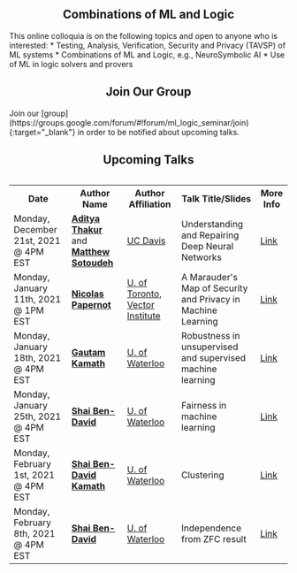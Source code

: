 <h2 style="text-align:center">Combinations of ML and Logic</h2>
This online colloquia is on the following topics and open to anyone who is interested:
* Testing, Analysis, Verification, Security and Privacy (TAVSP) of ML systems
* Combinations of ML and Logic, e.g., NeuroSymbolic AI
* Use of ML in logic solvers and provers

<h2 style="text-align:center">Join Our Group</h2>
Join our [group](https://groups.google.com/forum/#!forum/ml_logic_seminar/join){:target="_blank"} in order to be notified about upcoming talks.

<h2 style="text-align:center">Upcoming Talks</h2>
<div style="overflow-x:auto;">
  <table id="upcoming">
    <tr>
      <th>Date</th>
      <th>Author Name</th>
      <th>Author Affiliation</th>
      <th>Talk Title/Slides</th>
      <th>More Info</th>
    </tr>
    <tr>
      <td>Monday, December 21st, 2021 @ 4PM EST</td>
      <td><strong><a href="http://thakur.cs.ucdavis.edu/" target="_blank">Aditya Thakur</a></strong> and <strong><a href="https://masot.net/" target="_blank">Matthew Sotoudeh</a></strong></td>
      <td><a href="https://www.ucdavis.edu/" target="_blank">UC Davis</a></td>
      <td>Understanding and Repairing Deep Neural Networks</td>
      <td><a href="https://ml-logic-seminar.github.io/upcoming.html#aditya">Link</a></td>
    </tr>
    <tr>
      <td>Monday, January 11th, 2021 @ 1PM EST</td>
      <td><strong><a href="https://www.papernot.fr/" target="_blank">Nicolas Papernot</a></strong></td>
      <td><a href="https://www.utoronto.ca/" target="_blank">U. of Toronto</a>, <a href="https://vectorinstitute.ai/" target="_blank">Vector Institute</a></td>
      <td> A Marauder's Map of Security and Privacy in Machine Learning</td>
      <td><a href="https://ml-logic-seminar.github.io/upcoming.html#nicolas">Link</a></td>
    </tr>
    <tr>
      <td>Monday, January 18th, 2021 @ 4PM EST</td>
      <td><strong><a href="http://www.gautamkamath.com/" target="_blank">Gautam Kamath</a></strong></td>
      <td><a href="https://uwaterloo.ca/" target="_blank">U. of Waterloo</a></td>
      <td>Robustness in unsupervised and supervised machine learning</td>
      <td><a href="https://ml-logic-seminar.github.io/upcoming.html#gautam">Link</a></td>
    </tr>    
        <tr>
      <td>Monday, January 25th, 2021 @ 4PM EST</td>
      <td><strong><a href="http://www.gautamkamath.com/" target="_blank">Shai Ben-David</a></strong></td>
      <td><a href="https://uwaterloo.ca/" target="_blank">U. of Waterloo</a></td>
      <td>Fairness in machine learning</td>
      <td><a href="https://ml-logic-seminar.github.io/upcoming.html#shai">Link</a></td>
    </tr>    
    <tr>
      <td>Monday, February 1st, 2021 @ 4PM EST</td>
      <td><strong><a href="http://www.gautamkamath.com/" target="_blank">Shai Ben-David Kamath</a></strong></td>
      <td><a href="https://uwaterloo.ca/" target="_blank">U. of Waterloo</a></td>
      <td>Clustering</td>
      <td><a href="https://ml-logic-seminar.github.io/upcoming.html#shai">Link</a></td>
    </tr>    
    <tr>
      <td>Monday, February 8th, 2021 @ 4PM EST</td>
      <td><strong><a href="http://www.gautamkamath.com/" target="_blank">Shai Ben-David</a></strong></td>
      <td><a href="https://uwaterloo.ca/" target="_blank">U. of Waterloo</a></td>
      <td>Independence from ZFC result</td>
      <td><a href="https://ml-logic-seminar.github.io/upcoming.html#shai">Link</a></td>
    </tr>    

  </table>
</div>
